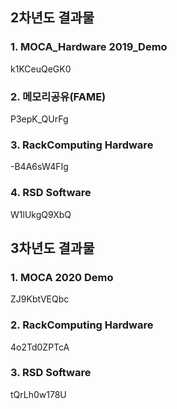 ## 2차년도 결과물
### 1. MOCA_Hardware 2019_Demo

<youtube>k1KCeuQeGK0</youtube>


### 2. 메모리공유(FAME)

<youtube>P3epK_QUrFg</youtube>


### 3. RackComputing Hardware

<youtube>-B4A6sW4FIg</youtube>


### 4. RSD Software

<youtube>W1lUkgQ9XbQ</youtube>


## 3차년도 결과물

### 1. MOCA 2020 Demo

<youtube>ZJ9KbtVEQbc</youtube>


### 2. RackComputing Hardware
<youtube>4o2Td0ZPTcA</youtube>


### 3. RSD Software

<youtube>tQrLh0w178U</youtube>
